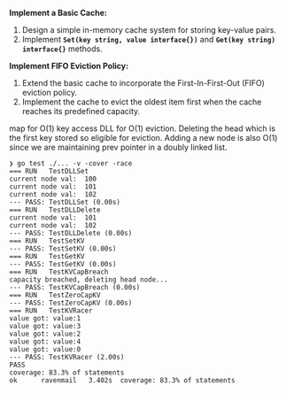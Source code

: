 **Implement a Basic Cache:**

1. Design a simple in-memory cache system for storing key-value pairs.
2. Implement **`Set(key string, value interface{})`** and **`Get(key string) interface{}`** methods.

**Implement FIFO Eviction Policy:**

1. Extend the basic cache to incorporate the First-In-First-Out (FIFO) eviction policy.
2. Implement the cache to evict the oldest item first when the cache reaches its predefined capacity.

map for O(1) key access
DLL for O(1) eviction. Deleting the head which is the first key stored so eligible for eviction.
Adding a new node is also O(1) since we are maintaining prev pointer in a doubly linked list.

```
❯ go test ./... -v -cover -race
=== RUN   TestDLLSet
current node val:  100
current node val:  101
current node val:  102
--- PASS: TestDLLSet (0.00s)
=== RUN   TestDLLDelete
current node val:  101
current node val:  102
--- PASS: TestDLLDelete (0.00s)
=== RUN   TestSetKV
--- PASS: TestSetKV (0.00s)
=== RUN   TestGetKV
--- PASS: TestGetKV (0.00s)
=== RUN   TestKVCapBreach
capacity breached, deleting head node...
--- PASS: TestKVCapBreach (0.00s)
=== RUN   TestZeroCapKV
--- PASS: TestZeroCapKV (0.00s)
=== RUN   TestKVRacer
value got: value:1
value got: value:3
value got: value:2
value got: value:4
value got: value:0
--- PASS: TestKVRacer (2.00s)
PASS
coverage: 83.3% of statements
ok  	ravenmail	3.402s	coverage: 83.3% of statements
```